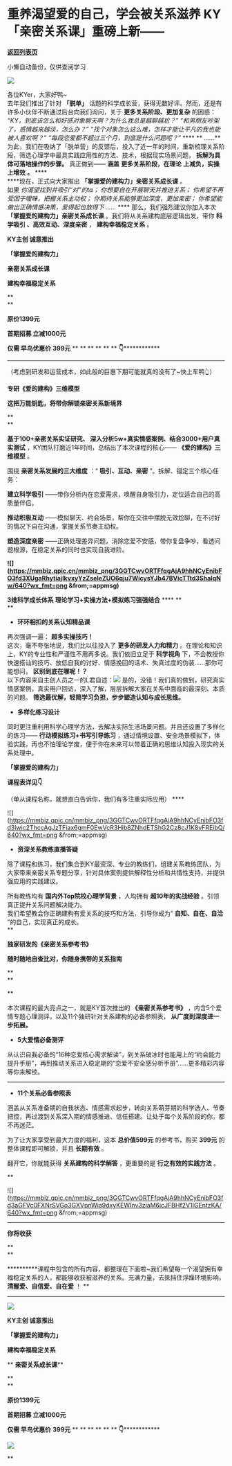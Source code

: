 # 重养渴望爱的自己，学会被关系滋养  KY「亲密关系课」重磅上新——

[**返回列表页**](/gzh/KnowYourself)

小懒自动备份，仅供查阅学习

![](https://mmbiz.qpic.cn/sz_mmbiz_gif/Mz0ovPEFMRJAGuia2SKRMoDUMPLVk2A0akU0EnpZyAPiaO8lo0qUpCH0NDI9K0nhBwb9p3XYuKFk0OiaIw2Jwp7Pw/640?wx_fmt=gif&random;=0.572569808860681&wxfrom;=5&wx;_lazy=1&wx;_co=1&random;=0.9843916199652776&random;=0.8923160727772299&random;=0.15657974569411248&random;=0.8296237610715891)

各位KYer，大家好鸭~  
去年我们推出了针对 **「脱单」** 话题的科学成长营，获得无数好评。然而，还是有许多小伙伴不断通过后台向我们询问，关于 **更多关系阶段、更加复杂**
的困惑：  
 _“KY，到底该怎么和好感对象聊天啊？为什么我总是越聊越尬？”_ _“和男朋友吵架了，感情越来越淡，怎么办？”_
_“找个对象怎么这么难，怎样才能让平凡的我也能被人喜欢啊？”_ _“每段恋爱都不超过三个月，到底是什么问题呢？”_ **** ** _......_**
为此，我们在吸纳了「脱单营」的反馈后，投入了近一年的时间，重新梳理关系阶段，筛选心理学中最具实践应用性的方法、技术，根据现实场景问题，
**拆解为具体可落地操作的步骤。** 真正做到—— **涵盖** **更多关系阶段，在理论** **上减负，实操上增效** **。** ****  
 ****现在，正式向大家推出 **「掌握爱的建构力」亲密关系成长课** 。  
如果 _你渴望找到并吸引“对”的ta；_ _你想要自在开展聊天并推进关系；_ _你希望不再受困于暧昧，把握关系主动权；_
_你期待关系能够更加深度，更加亲密；_ _你希望能做出正确情感决策，爱得起也放得下_ _……_ **** 那么，我们强烈建议你加入本次
**「掌握爱的建构力」亲密关系成长课** 。我们将从关系建构底层逻辑出发，带你 **科学吸引 、高效互动、深度亲密** ， **建构幸福稳定关系** 。  

 **KY主创 诚意推出**

 **「掌握爱的建构力」**

 **亲密关系成长课**

 **建构幸福稳定关系**

 **  
**

 **原价1399元**

 **首期招募 立减1000元**

 **仅需 早鸟优惠价** **399元** ** ** ** ** ** ** **👇**************

 ** ******

（考虑到研发和运营成本，如此般的巨惠下期可能就真的没有了~快上车鸭👆）

  

  

  

 **专研《爱的建构》三维模型**

 **这把万能钥匙，将带你解锁亲密关系新境界**

 **  
**

 **基于100+亲密关系实证研究、 深入分析5w+真实情感案例、结合3000+用户真实测试** ，KY团队打磨近1年时间，总结出了本次课程的核心——
**《爱的建构》三维模型** 。

围绕 **亲密关系发展的三大维度** ：“ **吸引、互动、亲密** ”。拆解、锚定三个核心任务：

  

 **建立科学吸引** ——带你分析内在恋爱需求，唤醒自身吸引力，定位适合自己的高质量伴侣。

 **推动积极互动** ——模拟聊天、约会场景，帮你在交往中摆脱无效尬聊，在不讨好的情况下自在沟通，掌握关系节奏主动权。

 **塑造深度亲密** ——正确处理差异问题，消除恋爱不安感，带你复盘争吵，看透问题根源，在稳定关系的同时也实现自我进阶。

  

**![](https://mmbiz.qpic.cn/mmbiz_png/3GGTCwvORTFfqgAjA9hhNCyEnibFO3fd3XUgaRhytiajIkvxyYzZseleZUO6qju7WicysYJb47BVicTTtd3ShaIqNw/640?wx_fmt=png
&from;=appmsg)**  
  
  
 **3维科学成长体系** **理论学习+实操方法+模拟练习强强结合** **** **  
**

  *  **环环相扣的关系认知精品课**

  
再次强调一遍： **超多实操技巧！**  
这次，毫不夸张地说，我们比以往投入了 **更多的研发人力和精力** 。在理论和知识上，KY的专业性和严谨性不用再多说。我们依旧立足于 **科学视角**
下，不会教授你快速搭讪的技巧、放低自我的讨好、情感挽回的话术、失真过度的伪装……那你可能想问， **区别到底在哪呢！？**  
以下内容来自主创人员之一的L君自述：![](https://mmbiz.qpic.cn/mmbiz_jpg/3GGTCwvORTFfqgAjA9hhNCyEnibFO3fd3oGibvYMFdAmtQPbz7Eia7xESz9YHQKKDRxpibpIwVqsWN5S60wnyUNIyg/640?wx_fmt=jpeg)
是的，没错！我们真的做到，研究真实情感案例，真实用户回访，深入了解，层层拆解大家在关系中面临的最深刻、本质的问题。
**筛选最优解，轻简学习负担，步步塑造认知与成长思维。**

  * **多样化练习设计**

  
同时更注重利用科学心理学方法，去解决实际生活场景问题。并且还设置了多样化的练习—— **行动模拟练习+书写引导练习**
，通过情境设置、安全场景模拟下，体验实践，再也不怕理论学废，便于你在未来可以带着正确的思维认知投入现实的关系处理中。  

 **「掌握爱的建构力」**

 **课程表详见👇**

（单从课程名称，就想直白告诉你，我们有多注重实际应用） ****

![](https://mmbiz.qpic.cn/mmbiz_png/3GGTCwvORTFfqgAjA9hhNCyEnibFO3fd3lwic2ThccAgJzTFiax6gmF0EwVcR3Hib8ZNhdETShG2Cz8cJ1K8vFREibQ/640?wx_fmt=png
&from;=appmsg)

  

  *  **资深关系教练直播答疑**

  

除了课程和练习，我们集合到KY最资深、专业的教练们，组建关系教练团队，为大家带来亲密关系专题分享，针对具体案例提供解释性分析和共情性支持，并提供强应用的实践建议。

  
所有教练均有 **国内外Top院校心理学背景** ，人均拥有 **超10年的实战经验** 。引领真正提升关系问题解决能力。  
我们希望教会你正确建构有爱关系的技巧和方法，引导你成为“ **自知、自在、自洽** ”的自己，实现真正的成长。  
 **

  

  

  

 **独家研发的《亲密关系参考书》**

 **随时随地自查比对，你随身携带的关系指南**

 **  
**

**

本次课程的最大亮点之一，就是KY首次推出的 **《亲密关系参考书》** ，内含5个爱情专题心理测评，以及11个独研针对关系建构的必备参照表，
**从广度到深度进一步拓展。**

  

  *  **5大爱情必备测评**

  

从认识自我必备的“16种恋爱核心需求解读”，到关系破冰时也能用上的“约会能力提升手册”，再到推动关系进入稳定期的“恋爱不安全感分析手册”......更多精彩内容等你来解锁。
****

  

  

  *  **11个关系必备参照表**

  

涵盖从关系准备期的自我状态、情感需求起步，转向关系萌芽期的科学选人、节奏把控，再过渡到关系深入期的情感推进、信任搭建。让处于每个关系阶段的你，都不再迷茫。

  

为了让大家享受到最大力度的福利，这本 **总价值599元** 的参考书，购买 **399元** 的整体课程即可解锁，并且 **长期有效** 。

  

翻开它，你就能获得 **关系建构的科学解答** ，更重要的是 **行之有效的实践方法** 。

 **

  

![](https://mmbiz.qpic.cn/mmbiz_png/3GGTCwvORTFfqgAjA9hhNCyEnibFO3fd3aGFVc0FXNrSVGo3GXVpnWia9dxyKEWInv3ziaM6icJFBHf2V1IGEntzKA/640?wx_fmt=png
&from;=appmsg)

  

  

  

 ** **

 **你将收获**

 **  
**

 **********课程中包含的所有内容，都整理在下面啦~我们希望每一个渴望拥有幸福稳定关系的人，都能够收获被滋养的关系。充满力量，去抵挡住浮躁环境影响，
**清醒爱、自信爱、自在爱** ！ **

 ** ** ** ** ** ** ****************

![](https://mmbiz.qpic.cn/mmbiz_jpg/3GGTCwvORTFfqgAjA9hhNCyEnibFO3fd3kCmwuA2lMibSFCY35anQwYkIZGpCrXYX4WfRG9PCuGyibdYqh6DRJ3BA/640?wx_fmt=jpeg&from;=appmsg)

**KY主创 诚意推出**

 **「掌握爱的建构力」**

 **建构幸福稳定关系**

 ** **亲密关系成长课****

 **  
**

 **原价1399元**

 **首期招募 立减1000元**

 **仅需 早鸟优惠价** **399元** ** ** ** ** ** ** **👇**************

  

![](https://mmbiz.qpic.cn/sz_mmbiz_jpg/Mz0ovPEFMRLf47w3sk8VTESfwf75Dcfiad53yu7FL74z15RsZV0FCwn3AwE68m5TCeIPQicNzeUp9KHyauKcjviag/640?wx_fmt=jpeg&from;=appmsg)

**

